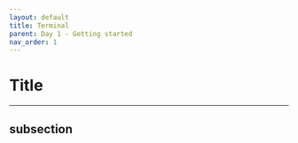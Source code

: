 ```yaml
---
layout: default
title: Terminal
parent: Day 1 - Getting started
nav_order: 1
---
```


# Title
<!-- 
{: .no_toc } 

<details open markdown="block">
  <summary>
    Table of contents
  </summary>
  {: .text-delta }
1. TOC
{:toc}
</details>
-->

---

## subsection